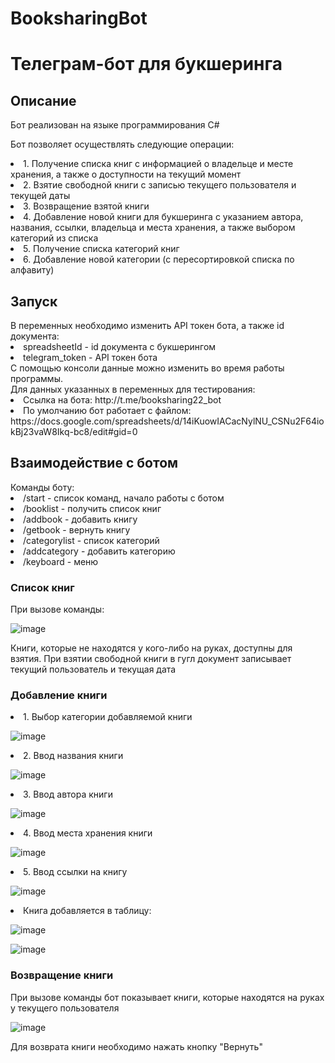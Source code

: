 # BooksharingBot
<h1>Телеграм-бот для букшеринга</h1>
<h2>Описание</h2>
<p>Бот реализован на языке программирования C#</p>

Бот позволяет осуществлять следующие операции:
<li>1.	Получение списка книг с информацией о владельце и месте хранения, а также о доступности на текущий момент</li>
<li>2.	Взятие свободной книги с записью текущего пользователя и текущей даты</li>
<li>3.	Возвращение взятой книги </li>
<li>4.  Добавление новой книги для букшеринга с указанием автора, названия, ссылки, владельца и места хранения, а также выбором категорий из списка</li>
<li>5.  Получение списка категорий книг</li>
<li>6.	Добавление новой категории (с пересортировкой списка по алфавиту) </li>

<h2>Запуск</h2>
В переменных необходимо изменить API токен бота, а также id документа:
<li>spreadsheetId - id документа с букшерингом</li>
<li>telegram_token - API токен бота</li>
С помощью консоли данные можно изменить во время работы программы.
<br>
Для данных указанных в переменных для тестирования:
<li>Ссылка на бота: http://t.me/booksharing22_bot</li>
<li>По умолчанию бот работает с файлом: https://docs.google.com/spreadsheets/d/14iKuowIACacNylNU_CSNu2F64iokBj23vaW8Ikq-bc8/edit#gid=0</li>

<h2>Взаимодействие с ботом</h2>
Команды боту:
<li>/start - список команд, начало работы с ботом</li>
<li>/booklist - получить список книг </li>
<li>/addbook - добавить книгу</li>
<li>/getbook - вернуть книгу</li>
<li>/categorylist - список категорий</li>
<li>/addcategory - добавить категорию</li>
<li>/keyboard - меню</li>

<h3>Список книг</h3>
При вызове команды:

![image](https://user-images.githubusercontent.com/97462459/169826167-cd82d73f-9e2d-487d-9895-f1c869714a20.png)

Книги, которые не находятся у кого-либо на руках, доступны для взятия.
При взятии свободной книги в гугл документ записывает текущий пользователь и текущая дата 

<h3>Добавление книги</h3>
<li>1. Выбор категории добавляемой книги</li>

![image](https://user-images.githubusercontent.com/97462459/169829548-08e01754-1881-486a-ad8c-73e4a22c22ef.png)

<li>2. Ввод названия книги</li>

![image](https://user-images.githubusercontent.com/97462459/169827223-6618492f-457b-4c71-bf23-a5deb266d483.png)

<li>3. Ввод автора книги</li>

![image](https://user-images.githubusercontent.com/97462459/169827390-ea58ab3a-bd61-4737-aa58-d653307548e5.png)

<li>4. Ввод места хранения книги</li>

![image](https://user-images.githubusercontent.com/97462459/169827489-8899b50c-5d85-4e76-8c39-265c02a92e7c.png)

<li>5. Ввод ссылки на книгу</li>

![image](https://user-images.githubusercontent.com/97462459/169827691-a3f1209e-992f-4969-b29d-7cdb6e9c5d19.png)
 
<li> Книга добавляется в таблицу:</li>

![image](https://user-images.githubusercontent.com/97462459/169827779-ae7f21f4-2223-4f67-baec-5798d600bfb1.png)

![image](https://user-images.githubusercontent.com/97462459/169828118-69aeccf8-8a03-457d-9b62-7cd12d049100.png)
<h3>Возвращение книги</h3>
При вызове команды бот показывает книги, которые находятся на руках у текущего пользователя

![image](https://user-images.githubusercontent.com/97462459/169830064-7150bc6e-8272-4ba9-8c31-97ee66482b24.png)

Для возврата книги необходимо нажать кнопку "Вернуть"
